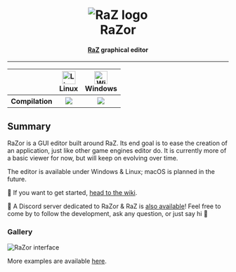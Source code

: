 <h1 align="center">
    <img alt="RaZ logo" src="https://i.imgur.com/rwGGcpr.png" />
    <br/>
    RaZor
</h1>

<h4 align="center"><a href="https://github.com/Razakhel/RaZ">RaZ</a> graphical editor</h4>

---

<table>
    <thead>
        <tr>
            <th></th>
            <th>
                <img alt="Linux build" src="https://www.screenconnect.com/Images/LogoLinux.png" align="center" height="30" width="30" /><br />
                Linux
            </th>
            <th>
                <img alt="Windows build" src="https://upload.wikimedia.org/wikipedia/commons/thumb/7/76/Windows_logo_-_2012_%28dark_blue%2C_lines_thinner%29.svg/414px-Windows_logo_-_2012_%28dark_blue%2C_lines_thinner%29.svg.png" align="center" height="30" width="30" /><br />
                Windows
            </th>
            <!--
            <th>
                <img alt="macOS build" src="https://upload.wikimedia.org/wikipedia/commons/thumb/f/fa/Apple_logo_black.svg/245px-Apple_logo_black.svg.png" align="center" height="30" width="25" /><br />
                macOS
            </th>
            -->
        </tr>
    </thead>
    <tbody>
        <tr>
            <th align="center">Compilation</th>
            <td align="center"><a alt="Linux build status" href="https://github.com/Razakhel/RaZor/actions/workflows/Linux.yml"><img src="https://github.com/Razakhel/RaZor/actions/workflows/Linux.yml/badge.svg?branch=master&event=push" /></a></td>
            <td align="center"><a alt="Windows build status" href="https://github.com/Razakhel/RaZor/actions/workflows/Windows.yml"><img src="https://github.com/Razakhel/RaZor/actions/workflows/Windows.yml/badge.svg?branch=master&event=push" /></a></td>
            <!--<td align="center">No CI yet</td>-->
        </tr>
    </tbody>
</table>

## Summary

RaZor is a GUI editor built around RaZ. Its end goal is to ease the creation of an application, just like other game engines editor do. It is currently more of a basic viewer for now, but will keep on evolving over time.

The editor is available under Windows & Linux; macOS is planned in the future.

📖 If you want to get started, [head to the wiki](https://github.com/Razakhel/RaZor/wiki).

💬 A Discord server dedicated to RaZor & RaZ is [also available](https://discord.gg/25YGDED)! Feel free to come by to follow the development, ask any question, or just say hi 👋

### Gallery

![RaZor interface](https://imgur.com/mJ9Y7vJ.jpg)

More examples are available [here](https://github.com/Razakhel/RaZor/wiki/Examples).
